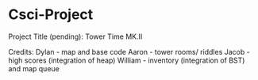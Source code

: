 # Csci-Project
Project Title (pending): Tower Time MK.II

Credits:
Dylan - map and base code
Aaron - tower rooms/ riddles
Jacob - high scores (integration of heap)
William - inventory (integration of BST) and map queue
